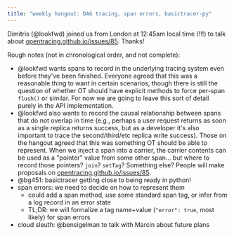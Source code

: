 ```yaml
---
title: "weekly hangout: DAG tracing, span errors, basictracer-py"
---
```


Dimitris (@lookfwd) joined us from London at 12:45am local time (!!!) to talk about [opentracing.github.io/issues/85](https://github.com/opentracing/opentracing.github.io/issues/85). Thanks!

Rough notes (not in chronological order, and not complete):

- @lookfwd wants spans to record in the underlying tracing system even before they've been finished. Everyone agreed that this was a reasonable thing to want in certain scenarios, though there is still the question of whether OT should have explicit methods to force per-span `flush()` or similar. For now we are going to leave this sort of detail purely in the API implementation.
- @lookfwd also wants to record the causal relationship between spans that do not overlap in time (e.g., perhaps a user request returns as soon as a single replica returns success, but as a developer it's also important to trace the second/third/etc replica write success). Those on the hangout agreed that this was something OT should be able to represent. When we inject a span into a carrier, the carrier contents can be used as a "pointer" value from some other span... but where to record those pointers? `join`? `setTag`? Something else? People will make proposals on [opentracing.github.io/issues/85](https://github.com/opentracing/opentracing.github.io/issues/85).
- @bg451: basictracer getting close to being ready in python!
- span errors: we need to decide on how to represent them
  - could add a span method, use some standard span tag, or infer from a log record in an error state
  - TL;DR: we will formalize a tag name+value (`"error": true`, most likely) for span errors
- cloud sleuth: @bensigelman to talk with Marcin about future plans
